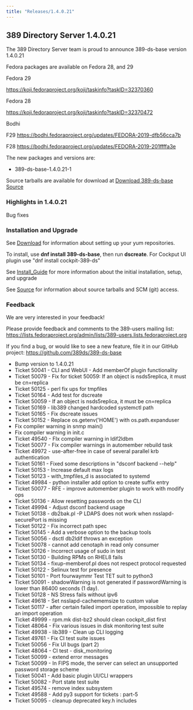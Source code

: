 ```yaml
---
title: "Releases/1.4.0.21"
---
```


389 Directory Server 1.4.0.21
-----------------------------

The 389 Directory Server team is proud to announce 389-ds-base version 1.4.0.21

Fedora packages are available on Fedora 28, and 29


Fedora 29

<https://koji.fedoraproject.org/koji/taskinfo?taskID=32370360>

Fedora 28

<https://koji.fedoraproject.org/koji/taskinfo?taskID=32370472>

Bodhi

F29 <https://bodhi.fedoraproject.org/updates/FEDORA-2019-dfb56cca7b>

F28 <https://bodhi.fedoraproject.org/updates/FEDORA-2019-201ffffa3e>


The new packages and versions are:

- 389-ds-base-1.4.0.21-1

Source tarballs are available for download at [Download 389-ds-base Source](https://releases.pagure.org/389-ds-base/389-ds-base-1.4.0.21.tar.bz2)

### Highlights in 1.4.0.21

Bug fixes

### Installation and Upgrade 

See [Download](../download.html) for information about setting up your yum repositories.

To install, use **dnf install 389-ds-base**, then run **dscreate**.  For Cockput UI plugin use "dnf install cockpit-389-ds"

See [Install\_Guide](../howto/howto-install-389.html) for more information about the initial installation, setup, and upgrade

See [Source](../development/source.html) for information about source tarballs and SCM (git) access.

### Feedback

We are very interested in your feedback!

Please provide feedback and comments to the 389-users mailing list: <https://lists.fedoraproject.org/admin/lists/389-users.lists.fedoraproject.org>

If you find a bug, or would like to see a new feature, file it in our GitHub project: <https://github.com/389ds/389-ds-base>

- Bump version to 1.4.0.21
- Ticket 50041 - CLI and WebUI - Add memberOf plugin functionality
- Ticket 50079 - Fix for ticket 50059: If an object is nsds5replica, it must be cn=replica
- Ticket 50125 - perl fix ups for tmpfiles
- Ticket 50164 - Add test for dscreate
- Ticket 50059 - If an object is nsds5replica, it must be cn=replica
- Ticket 50169 - lib389 changed hardcoded systemctl path
- Ticket 50165 - Fix dscreate issues
- Ticket 50152 - Replace os.getenv('HOME') with os.path.expanduser
- Fix compiler warning in snmp main()
- Fix compiler warning in init.c
- Ticket 49540 - FIx compiler warning in ldif2ldbm
- Ticket 50077 - Fix compiler warnings in automember rebuild task
- Ticket 49972 - use-after-free in case of several parallel krb authentication
- Ticket 50161 - Fixed some descriptions in "dsconf backend --help"
- Ticket 50153 - Increase default max logs
- Ticket 50123 - with_tmpfiles_d is associated to systemd
- Ticket 49984 - python installer add option to create suffix entry
- Ticket 50077 - RFE - improve automember plugin to work with modify ops
- Ticket 50136 - Allow resetting passwords on the CLI
- Ticket 49994 - Adjust dsconf backend usage
- Ticket 50138 - db2bak.pl -P LDAPS does not work when nsslapd-securePort is missing
- Ticket 50122 - Fix incorrect path spec
- Ticket 50145 - Add a verbose option to the backup tools
- Ticket 50056 - dsctl db2ldif throws an exception
- Ticket 50078 - cannot add cenotaph in read only consumer
- Ticket 50126 - Incorrect usage of sudo in test
- Ticket 50130 - Building RPMs on RHEL8 fails
- Ticket 50134 - fixup-memberof.pl does not respect protocol requested
- Ticket 50122 - Selinux test for presence
- Ticket 50101 - Port fourwaymmr Test TET suit to python3
- Ticket 50091 - shadowWarning is not generated if passwordWarning is lower than 86400 seconds (1 day).
- Ticket 50128 - NS Stress fails without ipv6
- Ticket 49618 - Set nsslapd-cachememsize to custom value
- Ticket 50117 - after certain failed import operation, impossible to replay an import operation
- Ticket 49999 - rpm.mk dist-bz2 should clean cockpit_dist first
- Ticket 48064 - Fix various issues in disk monitoring test suite
- Ticket 49938 - lib389 - Clean up CLI logging
- Ticket 49761 - Fix CI test suite issues
- Ticket 50056 - Fix UI bugs (part 2)
- Ticket 48064 - CI test - disk_monitoring
- Ticket 50099 - extend error messages
- Ticket 50099 - In FIPS mode, the server can select an unsupported password storage scheme
- Ticket 50041 - Add basic plugin UI/CLI wrappers
- Ticket 50082 - Port state test suite
- Ticket 49574 - remove index subsystem
- Ticket 49588 - Add py3 support for tickets : part-5
- Ticket 50095 - cleanup deprecated key.h includes



